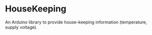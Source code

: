 # HouseKeeping

An Arduino library to provide house-keeping information (temperature,
supply voltage).

